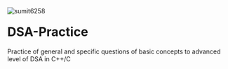 <img align="left" src="https://komarev.com/ghpvc/?username=sumit6258&color=blueviolet&style=plastic" alt="sumit6258" />

# DSA-Practice 

Practice of general and specific questions of basic concepts to advanced level of DSA in C++/C

